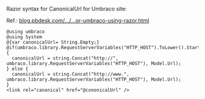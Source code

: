 Razor syntax for CanonicalUrl for Umbraco site:

Ref.: [blog.pbdesk.com/.../...or-umbraco-using-razor.html](http://blog.pbdesk.com/2011/01/canonical-url-for-umbraco-using-razor.html)

    @using umbraco
    @using System
    @{var canonicalUrl= String.Empty;}
    @if(umbraco.library.RequestServerVariables("HTTP_HOST").ToLower().StartsWith("www")) {
      canonicalUrl = string.Concat("http://", umbraco.library.RequestServerVariables("HTTP_HOST"), Model.Url);
    } else {
      canonicalUrl = string.Concat("http://www.", umbraco.library.RequestServerVariables("HTTP_HOST"), Model.Url);
    }
    <link rel="canonical" href="@cononicalUrl" />